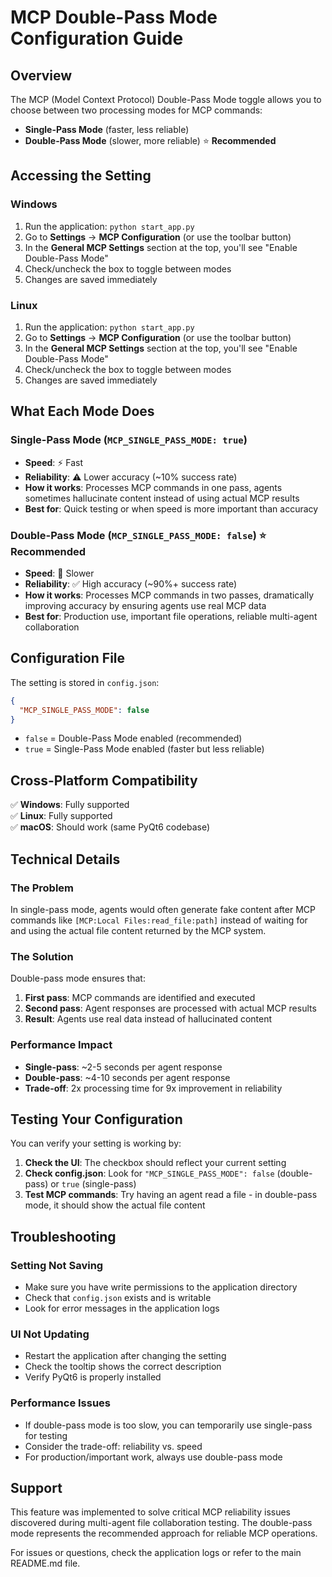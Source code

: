 # MCP Double-Pass Mode Configuration Guide

## Overview

The MCP (Model Context Protocol) Double-Pass Mode toggle allows you to choose between two processing modes for MCP commands:

- **Single-Pass Mode** (faster, less reliable)
- **Double-Pass Mode** (slower, more reliable) ⭐ **Recommended**

## Accessing the Setting

### Windows
1. Run the application: `python start_app.py`
2. Go to **Settings** → **MCP Configuration** (or use the toolbar button)
3. In the **General MCP Settings** section at the top, you'll see "Enable Double-Pass Mode"
4. Check/uncheck the box to toggle between modes
5. Changes are saved immediately

### Linux  
1. Run the application: `python start_app.py`
2. Go to **Settings** → **MCP Configuration** (or use the toolbar button)
3. In the **General MCP Settings** section at the top, you'll see "Enable Double-Pass Mode"
4. Check/uncheck the box to toggle between modes
5. Changes are saved immediately

## What Each Mode Does

### Single-Pass Mode (`MCP_SINGLE_PASS_MODE: true`)
- **Speed**: ⚡ Fast
- **Reliability**: ⚠️ Lower accuracy (~10% success rate)
- **How it works**: Processes MCP commands in one pass, agents sometimes hallucinate content instead of using actual MCP results
- **Best for**: Quick testing or when speed is more important than accuracy

### Double-Pass Mode (`MCP_SINGLE_PASS_MODE: false`) ⭐ **Recommended**
- **Speed**: 🐌 Slower
- **Reliability**: ✅ High accuracy (~90%+ success rate)
- **How it works**: Processes MCP commands in two passes, dramatically improving accuracy by ensuring agents use real MCP data
- **Best for**: Production use, important file operations, reliable multi-agent collaboration

## Configuration File

The setting is stored in `config.json`:

```json
{
  "MCP_SINGLE_PASS_MODE": false
}
```

- `false` = Double-Pass Mode enabled (recommended)
- `true` = Single-Pass Mode enabled (faster but less reliable)

## Cross-Platform Compatibility

✅ **Windows**: Fully supported  
✅ **Linux**: Fully supported  
✅ **macOS**: Should work (same PyQt6 codebase)

## Technical Details

### The Problem
In single-pass mode, agents would often generate fake content after MCP commands like `[MCP:Local Files:read_file:path]` instead of waiting for and using the actual file content returned by the MCP system.

### The Solution
Double-pass mode ensures that:
1. **First pass**: MCP commands are identified and executed
2. **Second pass**: Agent responses are processed with actual MCP results
3. **Result**: Agents use real data instead of hallucinated content

### Performance Impact
- **Single-pass**: ~2-5 seconds per agent response
- **Double-pass**: ~4-10 seconds per agent response
- **Trade-off**: 2x processing time for 9x improvement in reliability

## Testing Your Configuration

You can verify your setting is working by:

1. **Check the UI**: The checkbox should reflect your current setting
2. **Check config.json**: Look for `"MCP_SINGLE_PASS_MODE": false` (double-pass) or `true` (single-pass)
3. **Test MCP commands**: Try having an agent read a file - in double-pass mode, it should show the actual file content

## Troubleshooting

### Setting Not Saving
- Make sure you have write permissions to the application directory
- Check that `config.json` exists and is writable
- Look for error messages in the application logs

### UI Not Updating
- Restart the application after changing the setting
- Check the tooltip shows the correct description
- Verify PyQt6 is properly installed

### Performance Issues
- If double-pass mode is too slow, you can temporarily use single-pass for testing
- Consider the trade-off: reliability vs. speed
- For production/important work, always use double-pass mode

## Support

This feature was implemented to solve critical MCP reliability issues discovered during multi-agent file collaboration testing. The double-pass mode represents the recommended approach for reliable MCP operations.

For issues or questions, check the application logs or refer to the main README.md file.